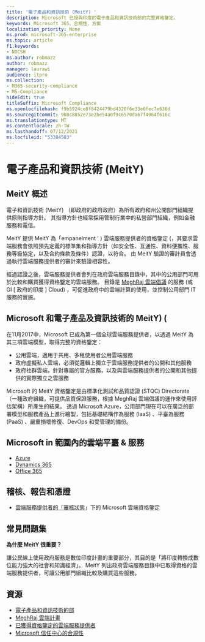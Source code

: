 ```yaml
---
title: '電子產品和資訊技術 (MeitY) '
description: Microsoft 已授與印度的電子產品和資訊技術部的完整資格鑒定。
keywords: Microsoft 365、合規性、方案
localization_priority: None
ms.prod: microsoft-365-enterprise
ms.topic: article
f1.keywords:
- NOCSH
ms.author: robmazz
author: robmazz
manager: laurawi
audience: itpro
ms.collection:
- M365-security-compliance
- MS-Compliance
hideEdit: true
titleSuffix: Microsoft Compliance
ms.openlocfilehash: f9b5924ce8f8424479bd4320f6e33e6fec7e636d
ms.sourcegitcommit: 9b0c8852e73e2be54a0f9c6570da67f4964f616c
ms.translationtype: MT
ms.contentlocale: zh-TW
ms.lasthandoff: 07/12/2021
ms.locfileid: "53384503"
---
```

# <a name="ministry-of-electronics-and-information-technology-meity"></a>電子產品和資訊技術 (MeitY) 

## <a name="meity-overview"></a>MeitY 概述

電子和資訊技術 (MeitY) （即政府的政府政府）為所有政府和州公開部門組織提供原則指導方針。 其指導方針也經常採用管制行業中的私營部門組織，例如金融服務和電信。

MeitY 提供 MeitY 為「empanelment ' ) 雲端服務提供者的資格鑒定 (，其要求雲端服務會依照預先定義的標準集和指導方針（如安全性、互通性、資料便攜性、服務等級協定，以及合約條款及條件）認證，以符合。 由 MeitY 驗證的審計員會透過執行雲端服務提供者的審計來驗證相容性。

經過認證之後，雲端服務提供者會列在政府雲端服務目錄中，其中的公用部門可用於比較和購買獲得資格鑒定的雲端服務。 目錄是 [MeghRaj 雲端倡議](https://meity.gov.in/content/gi-cloud-meghraj) 的服務 (或 GI \[ 政府的印度 \] Cloud) ，可促進政府中的雲端計算的使用，並控制公用部門 IT 服務的實施。

## <a name="microsoft-and-ministry-of-electronics-and-information-technology-meity"></a>Microsoft 和電子產品及資訊技術的 MeitY)  (

在11月2017中，Microsoft 已成為第一個全球雲端服務提供者，以透過 MeitY 為其三項雲端模型，取得完整的資格鑒定：

- 公用雲端，適用于共用、多租使用者公用雲端服務
- 政府虛擬私人雲端，必須從邏輯上獨立于雲端服務提供者的公開和其他服務
- 政府社群雲端，針對專屬的官方服務，以及與雲端服務提供者的公開和其他提供的實際獨立之雲服務

Microsoft 的 MeitY 資格鑒定是由標準化測試和品質認證 (STQC) Directorate （一種政府組織，可提供品質保證服務，根據 MeghRaj 雲端倡議的運作來使用評估架構）所產生的結果。 透過 Microsoft Azure，公用部門現在可以在廣泛的部署模型和服務產品上進行繪製，包括基礎結構作為服務 (IaaS) 、平臺為服務 (PaaS) 、嚴重損壞修復、DevOps 和受管理的備份。

## <a name="microsoft-in-scope-cloud-platforms--services"></a>Microsoft in 範圍內的雲端平臺 & 服務

- [Azure](https://aka.ms/AzureCompliance)
- [Dynamics 365](https://aka.ms/d365-compliance-list)
- [Office 365](https://aka.ms/Office365ComplianceOfferings)

## <a name="audits-reports-and-certificates"></a>稽核、報告和憑證

- [雲端服務提供者的「審核狀態](https://meity.gov.in/content/gi-cloud-meghraj)」下的 Microsoft 雲端資格鑒定

## <a name="frequently-asked-questions"></a>常見問題集

**為什麼 MeitY 很重要？**

讓公民線上使用政府服務是數位印度計畫的重要部分，其目的是「將印度轉換成數位能力強大的社會和知識經濟」。 MeitY 列出政府雲端服務目錄中已取得資格的雲端服務提供者，可讓公用部門組織比較及購買這些服務。

## <a name="resources"></a>資源

- [電子產品和資訊技術的部](https://meity.gov.in/)
- [MeghRaj 雲端計畫](https://meity.gov.in/content/gi-cloud-meghraj)
- [已獲得資格鑒定的雲端服務提供者](https://meity.gov.in/content/gi-cloud-meghraj)
- [Microsoft 信任中心的合規性](https://www.microsoft.com/trust-center/compliance/compliance-overview)
